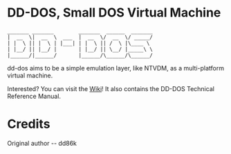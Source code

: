 # DD-DOS, Small DOS Virtual Machine

```
_______ _______        _______  ______  _______
|  __  \|  __  \  ___  |  __  \/  __  \/ _____/
| |  \ || |  \ | |___| | |  \ || /  \ |\____ \
| |__/ || |__/ |       | |__/ || \__/ |_____\ \
|______/|______/       |______/\______/\______/
```

dd-dos aims to be a simple emulation layer, like NTVDM, as a multi-platform virtual machine.

Interested? You can visit the [Wiki](https://github.com/dd86k/dd-dos/wiki)! It also contains the DD-DOS Technical Reference Manual.

# Credits

Original author -- dd86k